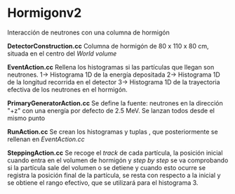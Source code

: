 # Hormigonv2
Interacción de neutrones con una columna de hormigón

**DetectorConstruction.cc**
Columna de hormigón de 80 x 110 x 80 cm, situada en el centro del *World volume*

**EventAction.cc**
Rellena los histogramas si las partículas que llegan son neutrones. 
1-> Histograma 1D de la energía depositada
2-> Histograma 1D de la longitud recorrida en el detector
3-> Histograma 1D de la trayectoria efectiva de los neutrones en el hormigón.

**PrimaryGeneratorAction.cc**
Se define la fuente: neutrones en la dirección "+z" con una energía por defecto de 2.5 MeV. Se lanzan todos desde el mismo punto

**RunAction.cc**
Se crean los histogramas y tuplas , que posteriormente se rellenan en *EventAction.cc*

**SteppingAction.cc**
Se recoge el *track* de cada partícula, la posición inicial cuando entra en el volumen de hormigón y *step by step* se va comprobando si la partícula sale del volumen o se detiene y cuando esto ocurre se registra la posición final de la partícula, se resta con respecto a la inicial y se obtiene el rango efectivo, que se utilizará para el histograma 3.
